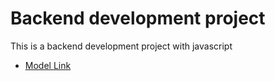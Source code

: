 # Backend development project

This is a backend development project with javascript
- [Model Link]()